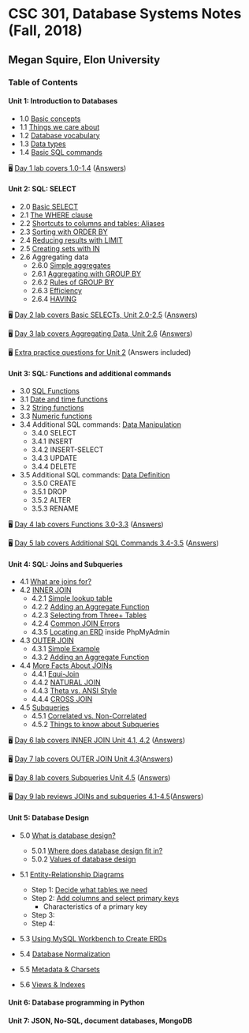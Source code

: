 # CSC 301, Database Systems Notes (Fall, 2018)
## Megan Squire, Elon University

### Table of Contents
#### Unit 1: Introduction to Databases

* 1.0 [Basic concepts](https://github.com/megansquire/CSC301Fall2018/blob/master/Unit1/1.0Notes.md)
* 1.1 [Things we care about](https://github.com/megansquire/CSC301Fall2018/blob/master/Unit1/1.1Notes.md)
* 1.2 [Database vocabulary](https://github.com/megansquire/CSC301Fall2018/blob/master/Unit1/1.2Notes.md)
* 1.3 [Data types](https://github.com/megansquire/CSC301Fall2018/blob/master/Unit1/1.3Notes.md)
* 1.4 [Basic SQL commands](https://github.com/megansquire/CSC301Fall2018/blob/master/Unit1/1.4Notes.md)

🖥 [Day 1 lab covers 1.0-1.4](https://github.com/megansquire/CSC301Fall2018/blob/master/Unit1/Day1Lab.md) ([Answers](https://github.com/megansquire/CSC301Fall2018/blob/master/Unit1/Day1LabAnswers.md))

#### Unit 2: SQL: SELECT
* 2.0 [Basic SELECT](https://github.com/megansquire/CSC301Fall2018/blob/master/Unit2/2.0Notes.md)
* 2.1 [The WHERE clause](https://github.com/megansquire/CSC301Fall2018/blob/master/Unit2/2.1Notes.md)
* 2.2 [Shortcuts to columns and tables: Aliases](https://github.com/megansquire/CSC301Fall2018/blob/master/Unit2/2.2Notes.md)
* 2.3 [Sorting with ORDER BY](https://github.com/megansquire/CSC301Fall2018/blob/master/Unit2/2.3Notes.md)
* 2.4 [Reducing results with LIMIT](https://github.com/megansquire/CSC301Fall2018/blob/master/Unit2/2.4Notes.md)
* 2.5 [Creating sets with IN](https://github.com/megansquire/CSC301Fall2018/blob/master/Unit2/2.5Notes.md)
* 2.6 Aggregating data
    - 2.6.0 [Simple aggregates](https://github.com/megansquire/CSC301Fall2018/blob/master/Unit2/2.6.0Notes.md)
    - 2.6.1 [Aggregating with GROUP BY](https://github.com/megansquire/CSC301Fall2018/blob/master/Unit2/2.6.1Notes.md)
    - 2.6.2 [Rules of GROUP BY](https://github.com/megansquire/CSC301Fall2018/blob/master/Unit2/2.6.2Notes.md)
    - 2.6.3 [Efficiency](https://github.com/megansquire/CSC301Fall2018/blob/master/Unit2/2.6.3Notes.md)
    - 2.6.4 [HAVING](https://github.com/megansquire/CSC301Fall2018/blob/master/Unit2/2.6.4Notes.md)
    
🖥 [Day 2 lab covers Basic SELECTs, Unit 2.0-2.5](https://github.com/megansquire/CSC301Fall2018/tree/master/Unit2/Day2Lab.md) ([Answers](https://github.com/megansquire/CSC301Fall2018/blob/master/Unit2/Day2LabAnswers.md))

🖥 [Day 3 lab covers Aggregating Data, Unit 2.6](https://github.com/megansquire/CSC301Fall2018/tree/master/Unit2/Day3Lab.md) ([Answers](https://github.com/megansquire/CSC301Fall2018/blob/master/Unit2/Day3LabAnswers.md))

🖥 [Extra practice questions for Unit 2](https://github.com/megansquire/CSC301Fall2018/tree/master/Unit2/Unit2ExtraPractice.md) (Answers included)

#### Unit 3: SQL: Functions and additional commands
* 3.0 [SQL Functions](https://github.com/megansquire/CSC301Fall2018/blob/master/Unit3/3.0Notes.md)
* 3.1 [Date and time functions](https://github.com/megansquire/CSC301Fall2018/blob/master/Unit3/3.1Notes.md)
* 3.2 [String functions](https://github.com/megansquire/CSC301Fall2018/blob/master/Unit3/3.2Notes.md)
* 3.3 [Numeric functions](https://github.com/megansquire/CSC301Fall2018/blob/master/Unit3/3.3Notes.md)
* 3.4 Additional SQL commands: [Data Manipulation](https://github.com/megansquire/CSC301Fall2018/blob/master/Unit3/3.4Notes.md)
    - 3.4.0 SELECT
    - 3.4.1 INSERT
    - 3.4.2 INSERT-SELECT
    - 3.4.3 UPDATE
    - 3.4.4 DELETE
* 3.5 Additional SQL commands: [Data Definition](https://github.com/megansquire/CSC301Fall2018/blob/master/Unit3/3.5Notes.md)
    - 3.5.0 CREATE
    - 3.5.1 DROP
    - 3.5.2 ALTER
    - 3.5.3 RENAME

🖥 [Day 4 lab covers Functions 3.0-3.3](https://github.com/megansquire/CSC301Fall2018/blob/master/Unit3/Day4Lab.md) ([Answers](https://github.com/megansquire/CSC301Fall2018/blob/master/Unit3/Day4LabAnswers.md))

🖥 [Day 5 lab covers Additional SQL Commands 3.4-3.5](https://github.com/megansquire/CSC301Fall2018/blob/master/Unit3/Day5Lab.md) ([Answers](https://github.com/megansquire/CSC301Fall2018/blob/master/Unit3/Day5LabAnswers.md))

#### Unit 4: SQL: Joins and Subqueries
* 4.1 [What are joins for?](https://github.com/megansquire/CSC301Fall2018/blob/master/Unit4/Unit4.1Notes.md)
* 4.2 [INNER JOIN](https://github.com/megansquire/CSC301Fall2018/blob/master/Unit4/Unit4.2Notes.md)
    - 4.2.1 [Simple lookup table](https://github.com/megansquire/CSC301Fall2018/blob/master/Unit4/Unit4.2Notes.md#421-inner-join-example-simple-lookup-table)
    - 4.2.2 [Adding an Aggregate Function](https://github.com/megansquire/CSC301Fall2018/blob/master/Unit4/Unit4.2Notes.md#422-inner-join-example-2-adding-an-aggregate-function)
    - 4.2.3 [Selecting from Three+ Tables](https://github.com/megansquire/CSC301Fall2018/blob/master/Unit4/Unit4.2Notes.md#423-inner-join-example-3-selecting-from-three-tables)
    - 4.2.4 [Common JOIN Errors](https://github.com/megansquire/CSC301Fall2018/blob/master/Unit4/Unit4.2Notes.md#424-common-inner-join-errors)
    - 4.3.5 [Locating an ERD](https://github.com/megansquire/CSC301Fall2018/blob/master/Unit4/Unit4.2Notes.md#425-locating-your-erd) inside PhpMyAdmin
* 4.3 [OUTER JOIN](https://github.com/megansquire/CSC301Fall2018/blob/master/Unit4/Unit4.3Notes.md)
    - 4.3.1 [Simple Example](https://github.com/megansquire/CSC301Fall2018/blob/master/Unit4/Unit4.3Notes.md#431-outer-join-example-1-simple)
    - 4.3.2 [Adding an Aggregate Function](https://github.com/megansquire/CSC301Fall2018/blob/master/Unit4/Unit4.3Notes.md#432-outer-join-example-2-adding-an-aggregate)
* 4.4 [More Facts About JOINs](https://github.com/megansquire/CSC301Fall2018/blob/master/Unit4/Unit4.4Notes.md)
    - 4.4.1 [Equi-Join](https://github.com/megansquire/CSC301Fall2018/blob/master/Unit4/Unit4.4Notes.md#441-equi-join)
    - 4.4.2 [NATURAL JOIN](https://github.com/megansquire/CSC301Fall2018/blob/master/Unit4/Unit4.4Notes.md#442-natural-join)
    - 4.4.3 [Theta vs. ANSI Style](https://github.com/megansquire/CSC301Fall2018/blob/master/Unit4/Unit4.4Notes.md#443-theta-vs-ansi-style)
    - 4.4.4 [CROSS JOIN](https://github.com/megansquire/CSC301Fall2018/blob/master/Unit4/Unit4.4Notes.md#444-cross-join)
* 4.5 [Subqueries](https://github.com/megansquire/CSC301Fall2018/blob/master/Unit4/Unit4.5Notes.md)
    - 4.5.1 [Correlated vs. Non-Correlated](https://github.com/megansquire/CSC301Fall2018/blob/master/Unit4/Unit4.5Notes.md#451-correlated-vs-non-correlated-subqueries)
    - 4.5.2 [Things to know about Subqueries](https://github.com/megansquire/CSC301Fall2018/blob/master/Unit4/Unit4.5Notes.md#452-things-to-know-about-subqueries)
    
🖥 [Day 6 lab covers INNER JOIN Unit 4.1, 4.2](https://github.com/megansquire/CSC301Fall2018/blob/master/Unit4/Day6Lab.md) ([Answers](https://github.com/megansquire/CSC301Fall2018/blob/master/Unit4/Day6LabAnswers.md))

🖥 [Day 7 lab covers OUTER JOIN Unit 4.3](https://github.com/megansquire/CSC301Fall2018/blob/master/Unit4/Day7Lab.md)([Answers](https://github.com/megansquire/CSC301Fall2018/blob/master/Unit4/Day7LabAnswers.md))

🖥 [Day 8 lab covers Subqueries Unit 4.5](https://github.com/megansquire/CSC301Fall2018/blob/master/Unit4/Day8Lab.md) ([Answers](https://github.com/megansquire/CSC301Fall2018/blob/master/Unit4/Day8LabAnswers.md))

🖥 [Day 9 lab reviews JOINs and subqueries 4.1-4.5](https://github.com/megansquire/CSC301Fall2018/blob/master/Unit4/Day9Lab.md)([Answers](https://github.com/megansquire/CSC301Fall2018/blob/master/Unit4/Day9LabAnswers.md))
#### Unit 5: Database Design
* 5.0 [What is database design?](https://github.com/megansquire/CSC301Fall2018/blob/master/Unit5/Unit5.0Notes.md)
    - 5.0.1 [Where does database design fit in?](https://github.com/megansquire/CSC301Fall2018/blob/master/Unit5/Unit5.0Notes.md#501-where-does-database-design-fit-in)
    - 5.0.2 [Values of database design](https://github.com/megansquire/CSC301Fall2018/blob/master/Unit5/Unit5.0Notes.md#502-values-of-database-design)
* 5.1 [Entity-Relationship Diagrams](https://github.com/megansquire/CSC301Fall2018/blob/master/Unit5/Unit5.2Notes.md)
    - Step 1: [Decide what tables we need](https://github.com/megansquire/CSC301Fall2018/blob/master/Unit5/Unit5.1Notes.md#step-1-decide-what-tables-we-need)
    - Step 2: [Add columns and select primary keys](https://github.com/megansquire/CSC301Fall2018/blob/master/Unit5/Unit5.1Notes.md#step-2-add-columns-and-select-primary-keys)
        * Characteristics of a primary key
    - Step 3: []()
    - Step 4: []()
    
* 5.3 [Using MySQL Workbench to Create ERDs](https://github.com/megansquire/CSC301Fall2018/blob/master/Unit5/Unit5.3Notes.md)
* 5.4 [Database Normalization](https://github.com/megansquire/CSC301Fall2018/blob/master/Unit5/Unit5.4Notes.md)
* 5.5 [Metadata & Charsets]()
* 5.6 [Views & Indexes]()

#### Unit 6: Database programming in Python

#### Unit 7: JSON, No-SQL, document databases, MongoDB
